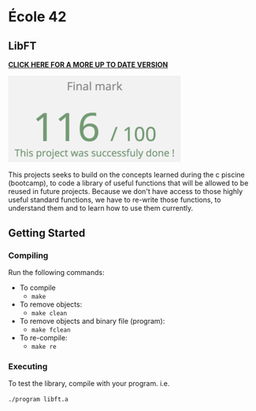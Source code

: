 # École 42

## LibFT

**[CLICK HERE FOR A MORE UP TO DATE VERSION](https://gitlab.com/jraleman/libft)**

<img src="resources/libft-finalmark.png" width="350" />

This projects seeks to build on the concepts learned during the c piscine
(bootcamp), to code a library of useful functions that will be allowed to be
reused in future projects. Because we don't have access to those
highly useful standard functions, we have to re-write those functions,
to understand them and to learn how to use them currently.

## Getting Started

### Compiling

Run the following commands:

* To compile
	- `make`
* To remove objects:
	- `make clean`
* To remove objects and binary file (program):
	- `make fclean`
* To re-compile:
	- `make re`

### Executing

To test the library, compile with your program. i.e.

`./program libft.a`
